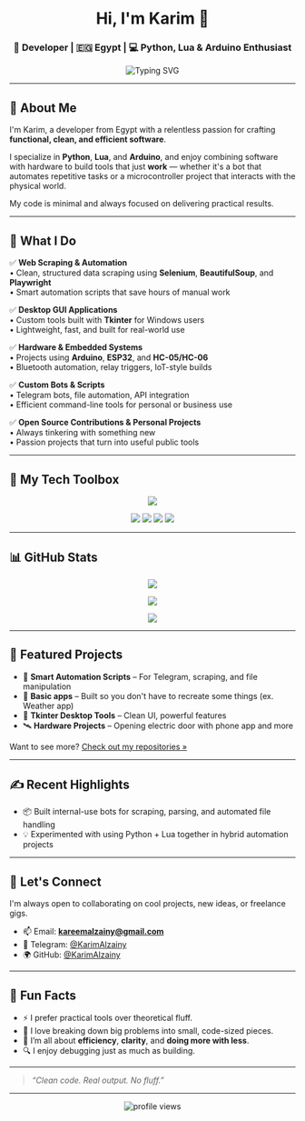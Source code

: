<h1 align="center">Hi, I'm Karim 👋</h1>
<h3 align="center">🚀 Developer | 🇪🇬 Egypt | 💻 Python, Lua & Arduino Enthusiast</h3>

<p align="center">
  <img src="https://readme-typing-svg.demolab.com?font=Fira+Code&pause=1000&center=true&vCenter=true&width=435&lines=I+build+real-world+tools+and+automation;Fast.+Clean.+Minimalist.;Always+learning%2C+always+building" alt="Typing SVG" />
</p>

---

## 🧠 About Me

I'm Karim, a developer from Egypt with a relentless passion for crafting **functional, clean, and efficient software**.

I specialize in **Python**, **Lua**, and **Arduino**, and enjoy combining software with hardware to build tools that just **work** — whether it's a bot that automates repetitive tasks or a microcontroller project that interacts with the physical world.

My code is minimal and always focused on delivering practical results.

---

## 🔨 What I Do

✅ **Web Scraping & Automation**  
• Clean, structured data scraping using **Selenium**, **BeautifulSoup**, and **Playwright**  
• Smart automation scripts that save hours of manual work

✅ **Desktop GUI Applications**  
• Custom tools built with **Tkinter** for Windows users  
• Lightweight, fast, and built for real-world use

✅ **Hardware & Embedded Systems**  
• Projects using **Arduino**, **ESP32**, and **HC-05/HC-06**  
• Bluetooth automation, relay triggers, IoT-style builds

✅ **Custom Bots & Scripts**  
• Telegram bots, file automation, API integration  
• Efficient command-line tools for personal or business use

✅ **Open Source Contributions & Personal Projects**  
• Always tinkering with something new  
• Passion projects that turn into useful public tools

---

## 🧰 My Tech Toolbox

<p align="center">
  <img src="https://skillicons.dev/icons?i=python,lua,html,css,arduino,vscode,git,github,selenium,linux" />
</p>

<p align="center">
  <img src="https://img.shields.io/badge/OS-Windows%2C%20Linux-blue?style=flat-square&logo=windows&logoColor=white" />
  <img src="https://img.shields.io/badge/Editor-VS%20Code-blue?style=flat-square&logo=visualstudiocode&logoColor=white" />
  <img src="https://img.shields.io/badge/MCU-ESP32%2C%20Arduino-red?style=flat-square&logo=arduino&logoColor=white" />
  <img src="https://img.shields.io/badge/IDE-Thonny%2C%20ArduinoIDE-green?style=flat-square" />
</p>

---

## 📊 GitHub Stats

<p align="center">
  <img src="https://github-readme-stats.vercel.app/api?username=KarimAlzainy&show_icons=true&theme=radical&hide_border=true" />
</p>

<p align="center">
  <img src="https://github-readme-streak-stats.herokuapp.com?user=KarimAlzainy&theme=radical&hide_border=true" />
</p>

<p align="center">
  <img src="https://github-profile-summary-cards.vercel.app/api/cards/profile-details?username=KarimAlzainy&theme=github_dark" />
</p>

---

## 🔗 Featured Projects

- 🧠 **Smart Automation Scripts** – For Telegram, scraping, and file manipulation  
- 🔌 **Basic apps** – Built so you don't have to recreate some things (ex. Weather app)  
- 🧰 **Tkinter Desktop Tools** – Clean UI, powerful features  
- 🛰️ **Hardware Projects** – Opening electric door with phone app and more

Want to see more? [Check out my repositories »](https://github.com/KarimAlzainy)

---

## ✍️ Recent Highlights
  
- 📦 Built internal-use bots for scraping, parsing, and automated file handling  
- 💡 Experimented with using Python + Lua together in hybrid automation projects

---

## 🤝 Let's Connect

I'm always open to collaborating on cool projects, new ideas, or freelance gigs.

- 📫 Email: **kareemalzainy@gmail.com**  
- 💬 Telegram: [@KarimAlzainy](t.me/KarimAlzainy)  
- 🌍 GitHub: [@KarimAlzainy](https://github.com/KarimAlzainy)

---

## 🧭 Fun Facts

- ⚡ I prefer practical tools over theoretical fluff.  
- 🤖 I love breaking down big problems into small, code-sized pieces.  
- 🧩 I’m all about **efficiency**, **clarity**, and **doing more with less**.  
- 🔍 I enjoy debugging just as much as building.

---

> _“Clean code. Real output. No fluff.”_  

---

<p align="center">
  <img src="https://komarev.com/ghpvc/?username=KarimAlzainy&label=Profile%20views&color=0e75b6&style=flat" alt="profile views" />
</p>
